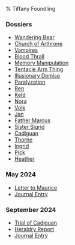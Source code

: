 % Tiffany Foundling

<!---
Autogenerated File: edits will be overwritten
-->


### Dossiers
- [Wandering Bear](/Dossiers/Organizations/Wandering_Bear/index.html)
- [Church of Arthrone](/Dossiers/Organizations/Church_of_Arthrone/index.html)
- [Vampires](/Dossiers/Phenotypes/Vampires/index.html)
- [Blood Thrall](/Dossiers/Phenotypes/Blood_Thrall/index.html)
- [Memory Manipulation](/Dossiers/Phenomena/Memory_Manipulation/index.html)
- [Tentacle Arm Thing](/Dossiers/Phenomena/Tentacle_Arm_Thing/index.html)
- [Illusionary Demise](/Dossiers/Phenomena/Illusionary_Demise/index.html)
- [Paralyzation](/Dossiers/Phenomena/Paralyzation/index.html)
- [Ren](/Dossiers/People/Ren/index.html)
- [Keld](/Dossiers/People/Keld/index.html)
- [Nora](/Dossiers/People/Nora/index.html)
- [Volk](/Dossiers/People/Volk/index.html)
- [Jan](/Dossiers/People/Jan/index.html)
- [Father Marcus](/Dossiers/People/Father_Marcus/index.html)
- [Sister Sigrid](/Dossiers/People/Sister_Sigrid/index.html)
- [Cadiguan](/Dossiers/People/Cadiguan/index.html)
- [Thorne](/Dossiers/People/Thorne/index.html)
- [Ingrid](/Dossiers/People/Ingrid/index.html)
- [Pick](/Dossiers/People/Pick/index.html)
- [Heather](/Dossiers/People/Heather/index.html)
### May 2024
- [Letter to Maurice](/May_2024/Letter_to_Maurice/index.html)
- [Journal Entry](/May_2024/Journal_Entry/index.html)
### September 2024
- [Trial of Cadiguan](/September_2024/Trial_of_Cadiguan/index.html)
- [Heraldry Report](/September_2024/Heraldry_Report/index.html)
- [Journal Entry](/September_2024/Journal_Entry/index.html)
